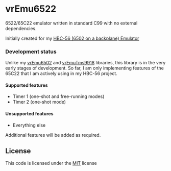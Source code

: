 # vrEmu6522

6522/65C22 emulator written in standard C99 with no external dependencies.

Initially created for my [HBC-56 (6502 on a backplane) Emulator](https://github.com/visrealm/hbc-56)

### Development status

Unlike my [vrEmu6502](https://github.com/visrealm/vrEmu6502) and [vrEmuTms9918](https://github.com/visrealm/vrEmuTms9918) libraries, this library is in the very early stages of development. So far, I am only implementing features of the 65C22 that I am actively using in my HBC-56 project.

#### Supported features

* Timer 1 (one-shot and free-running modes)
* Timer 2 (one-shot mode)

#### Unsupported features

* Everything else

Additional features will be added as required.

## License
This code is licensed under the [MIT](https://opensource.org/licenses/MIT "MIT") license
